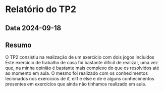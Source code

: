 # Relatório do TP2
## Data 2024-09-18
## Resumo

O TP2 consistiu na realização de um exercício com dois jogos incluidos
Este exercício de trabalho de casa foi bastante difícil de realizar, uma vez que, na minha opinião é bastante mais complexo do que os resolvidos até ao momento em aula. O mesmo foi realizado com os conhecimentos lecionados nos exercícios de if, elif e else e de e alguns conhecimentos presentes em exercícios que ainda não tinhamos realizado em aula.
